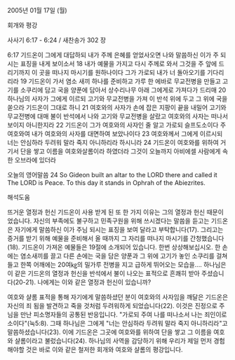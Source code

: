 2005년 01월 17일 (월)

회개와 평강



사사기 6:17 - 6:24 / 새찬송가 302 장


6:17 기드온이 그에게 대답하되 내가 주께 은혜를 얻었사오면 나와 말씀하신 이가 주 되시는 표징을 내게 보이소서 18 내가 예물을 가지고 다시 주께로 와서 그것을 주 앞에 드리기까지 이 곳을 떠나지 마시기를 원하나이다 그가 가로되 내가 너 돌아오기를 기다리리라 19 기드온이 가서 염소 새끼 하나를 준비하고 가루 한 에바로 무교전병을 만들고 고기를 소쿠리에 담고 국을 양푼에 담아서 상수리나무 아래 그에게로 가져다가 드리매 20 하나님의 사자가 그에게 이르되 고기와 무교전병을 가져 이 반석 위에 두고 그 위에 국을 쏟으라 기드온이 그대로 하니 21 여호와의 사자가 손에 잡은 지팡이 끝을 내밀어 고기와 무교전병에 대매 불이 반석에서 나와 고기와 무교전병을 살랐고 여호와의 사자는 떠나서 보이지 아니한지라 22 기드온이 그가 여호와의 사자인 줄 알고 가로되 슬프도소이다 주 여호와여 내가 여호와의 사자를 대면하여 보았나이다 23 여호와께서 그에게 이르시되 너는 안심하라 두려워 말라 죽지 아니하리라 하시니라 24 기드온이 여호와를 위하여 거기서 단을 쌓고 이름을 여호와살롬이라 하였더라 그것이 오늘까지 아비에셀 사람에게 속한 오브라에 있더라

오늘의 영어말씀
24 So Gideon built an altar to the LORD there and called it The LORD is Peace. To this day it stands in Ophrah of the Abiezrites.

해석도움





뜨거운 열정과 헌신
기드온이 사용 받게 된 또 한 가지 이유는 그의 열정과 헌신 때문이었습니다. 자신의 부족에도 불구하고 민족구원을 위해 쓰시겠다는 말씀을 듣고는 기드온은 자기에게 말씀하신 이가 주님 되시는 표징을 보여 달라고 부탁합니다(17). 그리고는 증거를 받기 위해 예물을 준비해서 올 때까지 그 자리를 떠나지 마시기를 간청했습니다(18). 기드온이 가져온 예물들은 19절에 소개되어 있습니다. 한번 상상해보십시오. 한 손에는 염소새끼를 끌고 다른 손에는 국을 담은 양푼과 그 위에 고기가 놓인 소쿠리를 걸쳐들고 한쪽 어깨에는 20여㎏의 밀가루 전병을 지고 급하게 뛰어오는 모습을…. 하나님은 이 같은 기드온의 열정과 헌신을 반석에서 불이 나오는 표적으로 흔쾌히 받아 주셨습니다(20-21). 나에게는 이와 같은 열정과 헌신이 있습니까?    

여호와 샬롬
표적을 통해 자기에게 말씀하셨던 분이 여호와의 사자임을 깨달은 기드온은 자신의 죄 됨을 발견하고 죽을 것처럼 두려워하게 되었습니다(22). 이것은 진정으로 주님을 만난 피소명자들의 공통된 반응입니다. "가로되 주여 나를 떠나소서 나는 죄인이로소이다"(눅5:8). 그때 하나님은 그에게 "너는 안심하라 두려워 말라 죽지 아니하리라"고 말씀하셨습니다(23). 이에 기드온은 그곳에 여호와를 위하여 단을 쌓고 그 이름을 여호와 샬롬이라고 불렀습니다(24). 하나님의 사역을 감당하기 위해 우리가 제일 먼저 경험해야할 것은 바로 이와 같은 철저한 회개와 여호와 샬롬의 평강입니다.